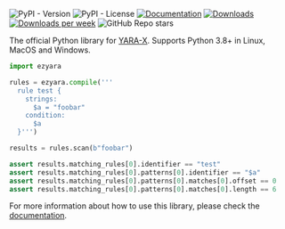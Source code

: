 ![PyPI - Version](https://img.shields.io/pypi/v/yara-x)
![PyPI - License](https://img.shields.io/pypi/l/yara-x)
[![Documentation](https://img.shields.io/badge/doc-latest-blue.svg)](https://virustotal.github.io/yara-x/docs/api/python)
[![Downloads](https://pepy.tech/badge/yara-x)](https://pepy.tech/project/yara-x)
[![Downloads per week](https://pepy.tech/badge/yara-x/week)](https://pepy.tech/project/yara-x)
![GitHub Repo stars](https://img.shields.io/github/stars/VirusTotal/yara-x)

The official Python library for [YARA-X](https://virustotal.github.io/yara-x).
Supports Python 3.8+ in Linux, MacOS and Windows.

```python
import ezyara

rules = ezyara.compile('''
  rule test { 
    strings: 
      $a = "foobar" 
    condition: 
      $a
  }''')

results = rules.scan(b"foobar")

assert results.matching_rules[0].identifier == "test"
assert results.matching_rules[0].patterns[0].identifier == "$a"
assert results.matching_rules[0].patterns[0].matches[0].offset == 0
assert results.matching_rules[0].patterns[0].matches[0].length == 6
```

For more information about how to use this library, please check
the [documentation](https://virustotal.github.io/yara-x/docs/api/python).